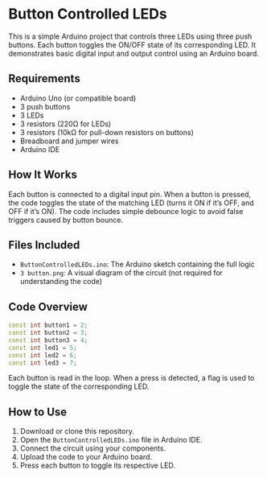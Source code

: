 
# Button Controlled LEDs

This is a simple Arduino project that controls three LEDs using three push buttons. Each button toggles the ON/OFF state of its corresponding LED. It demonstrates basic digital input and output control using an Arduino board.

## Requirements

* Arduino Uno (or compatible board)
* 3 push buttons
* 3 LEDs
* 3 resistors (220Ω for LEDs)
* 3 resistors (10kΩ for pull-down resistors on buttons)
* Breadboard and jumper wires
* Arduino IDE

## How It Works

Each button is connected to a digital input pin. When a button is pressed, the code toggles the state of the matching LED (turns it ON if it’s OFF, and OFF if it’s ON). The code includes simple debounce logic to avoid false triggers caused by button bounce.

## Files Included

* `ButtonControlledLEDs.ino`: The Arduino sketch containing the full logic
* `3 button.png`: A visual diagram of the circuit (not required for understanding the code)

## Code Overview

```cpp
const int button1 = 2;
const int button2 = 3;
const int button3 = 4;
const int led1 = 5;
const int led2 = 6;
const int led3 = 7;
```

Each button is read in the loop. When a press is detected, a flag is used to toggle the state of the corresponding LED.

## How to Use

1. Download or clone this repository.
2. Open the `ButtonControlledLEDs.ino` file in Arduino IDE.
3. Connect the circuit using your components.
4. Upload the code to your Arduino board.
5. Press each button to toggle its respective LED.


